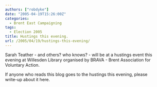```yaml
---
authors: ["robdyke"]
date: "2005-04-19T15:26:00Z"
categories:
  - Brent East Campaigning
tags:
  - Election 2005
title: Hustings this evening.
url: /2005/04/19/hustings-this-evening/
---
```

Sarah Teather - and others? who knows? - will be at a hustings event this evening at Willesden Library organised by BRAVA - Brent Association for Voluntary Action.

If anyone who reads this blog goes to the hustings this evening, please write-up about it here.